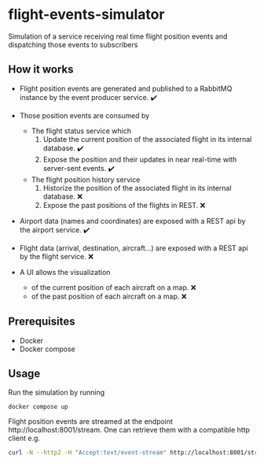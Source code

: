 # flight-events-simulator
Simulation of a service receiving real time flight position events and dispatching those events to subscribers

## How it works

- Flight position events are generated and published to a RabbitMQ instance by the event producer service. :heavy_check_mark:

- Those position events are consumed by
  - The flight status service which
    1. Update the current position of the associated flight in its internal database. :heavy_check_mark:
    1. Expose the position and their updates in near real-time with server-sent events. :heavy_check_mark:
  - The flight position history service
    1. Historize the position of the associated flight in its internal database. :x:
    2. Expose the past positions of the flights in REST. :x:

- Airport data (names and coordinates) are exposed with a REST api by the airport service. :heavy_check_mark:

- Flight data (arrival, destination, aircraft...) are exposed with a REST api by the flight service. :x:

- A UI allows the visualization
  - of the current position of each aircraft on a map. :x:
  - of the past position of each aircraft on a map. :x:



## Prerequisites
- Docker
- Docker compose


## Usage

Run the simulation by running
```
docker compose up
```

Flight position events are streamed at the endpoint http://localhost:8001/stream. One can retrieve them with a compatible http client e.g.
```bash
curl -N --http2 -H "Accept:text/event-stream" http://localhost:8001/stream
```
